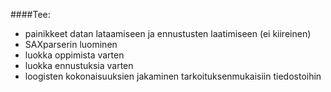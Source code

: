 ####Tee:

* painikkeet datan lataamiseen ja ennustusten laatimiseen (ei kiireinen)  
* SAXparserin luominen  
* luokka oppimista varten  
* luokka ennustuksia varten  
* loogisten kokonaisuuksien jakaminen tarkoituksenmukaisiin tiedostoihin